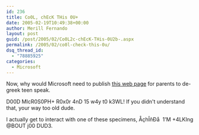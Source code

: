 ```yaml
---
id: 236
title: Co0L, chEcK THis 0U+
date: 2005-02-19T10:49:38+00:00
author: Merill Fernando
layout: post
guid: /post/2005/02/Co0L2c-chEcK-THis-0U2b-.aspx
permalink: /2005/02/co0l-check-this-0u/
dsq_thread_id:
  - "78885925"
categories:
  - Microsoft
---
```

<P>Now, why would Microsoft need to publish <A href="http://www.microsoft.com/athome/security/children/kidtalk.mspx">this web page</A> for parents to de-greek teen speak.</P>
<P>D00D MIcR0S0PH+ R0x0r 4nD 15 w4y t0 k3WL! If you didn't understand that, your way too old dude.&nbsp;</P>
<P>I actually get to interact with one of these specimens, ÅçhÎñÐå&nbsp; 1'M +4LKIng @BOUT j00 DUD3.</P>